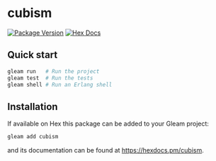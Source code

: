 # cubism

[![Package Version](https://img.shields.io/hexpm/v/cubism)](https://hex.pm/packages/cubism)
[![Hex Docs](https://img.shields.io/badge/hex-docs-ffaff3)](https://hexdocs.pm/cubism/)

## Quick start

```sh
gleam run   # Run the project
gleam test  # Run the tests
gleam shell # Run an Erlang shell
```

## Installation

If available on Hex this package can be added to your Gleam project:

```sh
gleam add cubism
```

and its documentation can be found at <https://hexdocs.pm/cubism>.
